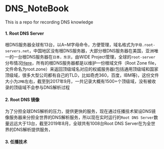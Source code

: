 # DNS_NoteBook
This is a repo for recording DNS knowledge
#### 1. Root DNS Server  
根DNS服务器全球有13台，以A~M字母命令，方便管理，域名格式为```字母.root-servers.net```，中国地区没有根DNS服务器，大部分根DNS服务器在美国，亚洲唯一的一台根DNS服务器在```日本，东京```，由WIDE Project管理，全球的```root-server```分布情况[Here](https://root-servers.org/)，所有的根DNS服务器都是以维护一份根域文件（Root Zone file，文件命名为root.zone）来返回顶级域名对应的权威服务器(包括通用顶级域和国家顶级域，很多大型公司都有自己的TLD，比如奇虎360，百度，IBM等)，这份文件大小为```2MB```左右，截至到2017年9月，一共记录大概有1500+个顶级域，没有被收录的顶级域不会参与DNS解析过程  
#### 2. Root DNS 镜像
为了分担全球DNS解析的压力，提供更快的服务，现在通过任播技术架设DNS镜像服务器来分担全世界的DNS解析服务，所以现在实时运行的```Root DNS Server```数量远远大于13台，截至2019年8月，全球共有1008台Root DNS Server在为全世界的DNS解析提供服务，  
#### 3. 任播技术


